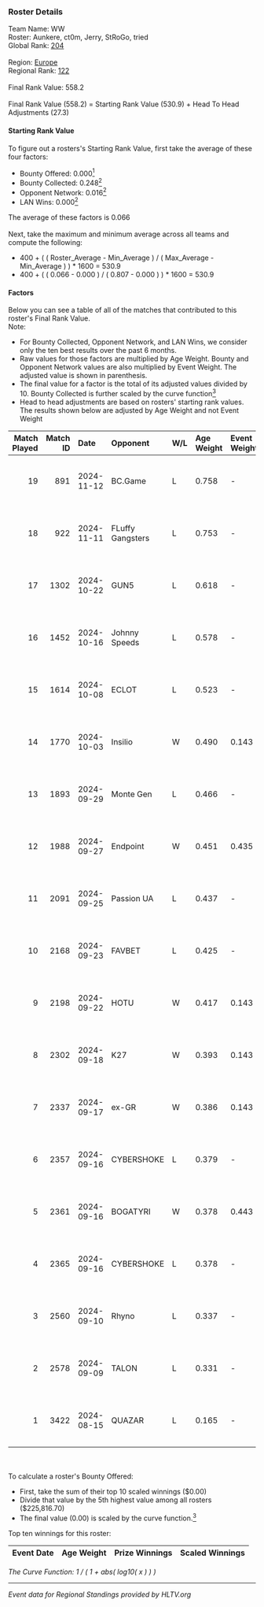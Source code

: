 ### Roster Details<br />
Team Name: WW<br />
Roster: Aunkere, ct0m, Jerry, StRoGo, tried<br />
Global Rank: [204](../../standings_global_2025_01_17.md)<br />
<br />
Region: [Europe]( ../../standings_europe_2025_01_17.md)<br />
Regional Rank: [122]( ../../standings_europe_2025_01_17.md)<br />
<br />
Final Rank Value:  558.2<br />
<br />
Final Rank Value (558.2) = Starting Rank Value (530.9) + Head To Head Adjustments (27.3)<br />

#### Starting Rank Value<br />
To figure out a rosters's Starting Rank Value, first take the average of these four factors:<br />
- Bounty Offered: 0.000[<sup>1</sup>](#table2)
- Bounty Collected: 0.248[<sup>2</sup>](#table1)
- Opponent Network: 0.016[<sup>2</sup>](#table1)
- LAN Wins: 0.000[<sup>2</sup>](#table1)

The average of these factors is 0.066<br />
<br />
Next, take the maximum and minimum average across all teams and compute the following:<br />
- 400 + ( ( Roster_Average - Min_Average ) / ( Max_Average - Min_Average ) ) * 1600 = 530.9
- 400 + ( ( 0.066 - 0.000 ) / ( 0.807 - 0.000 ) ) * 1600 = 530.9


#### Factors<br />
Below you can see a table of all of the matches that contributed to this roster's Final Rank Value.<br />
Note:<br />

- For Bounty Collected, Opponent Network, and LAN Wins, we consider only the ten best results over the past 6 months.
- Raw values for those factors are multiplied by Age Weight. Bounty and Opponent Network values are also multiplied by Event Weight. The adjusted value is shown in parenthesis.
- The final value for a factor is the total of its adjusted values divided by 10. Bounty Collected is further scaled by the curve function[<sup>3</sup>](#curveFunction)
- Head to head adjustments are based on rosters' starting rank values. The results shown below are adjusted by Age Weight and not Event Weight
<span id="table1"></span><br />


| Match Played | Match ID | Date       | Opponent         | W/L | Age Weight | Event Weight | Bounty Collected | Opponent Network | LAN Wins  | H2H Adj. | Roster                               |
| -: | -: | :- | :- | :- | :- | :- | :- | :- | :- | -: | :- |
|           19 |      891 | 2024-11-12 | BC.Game          | L   | 0.758      | -            | -                | -                | -         |    -3.96 | Aunkere, ct0m, Jerry, StRoGo, tried  |
|           18 |      922 | 2024-11-11 | FLuffy Gangsters | L   | 0.753      | -            | -                | -                | -         |    -6.57 | Aunkere, ct0m, Jerry, StRoGo, tried  |
|           17 |     1302 | 2024-10-22 | GUN5             | L   | 0.618      | -            | -                | -                | -         |    -0.99 | almazer, Aunkere, ct0m, Jerry, tried |
|           16 |     1452 | 2024-10-16 | Johnny Speeds    | L   | 0.578      | -            | -                | -                | -         |    -1.18 | Aunkere, ct0m, Jerry, StRoGo, tried  |
|           15 |     1614 | 2024-10-08 | ECLOT            | L   | 0.523      | -            | -                | -                | -         |    -0.36 | Aunkere, ct0m, Jerry, StRoGo, tried  |
|           14 |     1770 | 2024-10-03 | Insilio          | W   | 0.490      | 0.143        | 0.017 (0.001)    | 0.301 (0.021)    | 0 (0.000) |    12.87 | Aunkere, ct0m, Jerry, StRoGo, tried  |
|           13 |     1893 | 2024-09-29 | Monte Gen        | L   | 0.466      | -            | -                | -                | -         |    -2.17 | Aunkere, ct0m, kelieN, StRoGo, tried |
|           12 |     1988 | 2024-09-27 | Endpoint         | W   | 0.451      | 0.435        | 0.033 (0.007)    | 0.515 (0.101)    | 0 (0.000) |    11.98 | Aunkere, ct0m, Jerry, StRoGo, tried  |
|           11 |     2091 | 2024-09-25 | Passion UA       | L   | 0.437      | -            | -                | -                | -         |    -0.56 | Aunkere, ct0m, Jerry, StRoGo, tried  |
|           10 |     2168 | 2024-09-23 | FAVBET           | L   | 0.425      | -            | -                | -                | -         |    -1.46 | Aunkere, ct0m, Jerry, StRoGo, tried  |
|            9 |     2198 | 2024-09-22 | HOTU             | W   | 0.417      | 0.143        | 0.001 (0.000)    | 0.408 (0.024)    | 0 (0.000) |    10.07 | Aunkere, ct0m, Jerry, StRoGo, tried  |
|            8 |     2302 | 2024-09-18 | K27              | W   | 0.393      | 0.143        | 0.000 (0.000)    | 0.109 (0.006)    | 0 (0.000) |     7.27 | Aunkere, ct0m, Jerry, StRoGo, tried  |
|            7 |     2337 | 2024-09-17 | ex-GR            | W   | 0.386      | 0.143        | 0.028 (0.002)    | 0.129 (0.007)    | 0 (0.000) |     9.63 | Aunkere, ct0m, Jerry, StRoGo, tried  |
|            6 |     2357 | 2024-09-16 | CYBERSHOKE       | L   | 0.379      | -            | -                | -                | -         |    -1.57 | Aunkere, ct0m, Jerry, StRoGo, tried  |
|            5 |     2361 | 2024-09-16 | BOGATYRI         | W   | 0.378      | 0.443        | 0.000 (0.000)    | 0.000 (0.000)    | 0 (0.000) |     3.98 | Aunkere, ct0m, Jerry, StRoGo, tried  |
|            4 |     2365 | 2024-09-16 | CYBERSHOKE       | L   | 0.378      | -            | -                | -                | -         |    -1.55 | Aunkere, ct0m, Jerry, StRoGo, tried  |
|            3 |     2560 | 2024-09-10 | Rhyno            | L   | 0.337      | -            | -                | -                | -         |    -2.41 | Aunkere, ct0m, Jerry, StRoGo, tried  |
|            2 |     2578 | 2024-09-09 | TALON            | L   | 0.331      | -            | -                | -                | -         |    -3.96 | Aunkere, ct0m, Jerry, StRoGo, tried  |
|            1 |     3422 | 2024-08-15 | QUAZAR           | L   | 0.165      | -            | -                | -                | -         |    -1.76 | Aunkere, ct0m, Jerry, StRoGo, tried  |

<br />
<span id="table2"></span><br />
To calculate a roster's Bounty Offered:<br />

- First, take the sum of their top 10 scaled winnings ($0.00)
- Divide that value by the 5th highest value among all rosters ($225,816.70)
- The final value (0.00) is scaled by the curve function.[<sup>3</sup>](#curveFunction)

Top ten winnings for this roster:<br />

| Event Date | Age Weight | Prize Winnings | Scaled Winnings |
| :- | -: | :- | :- |


<span id="curveFunction"></span>_The Curve Function: 1 / ( 1 + abs( log10( x ) ) )_<br />

---
_Event data for Regional Standings provided by HLTV.org_<br />

